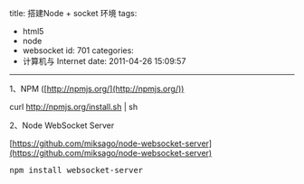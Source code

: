 title: 搭建Node + socket 环境
tags:
  - html5
  - node
  - websocket
id: 701
categories:
  - 计算机与 Internet
date: 2011-04-26 15:09:57
---

1、NPM ([http://npmjs.org/](http://npmjs.org/))

curl http://npmjs.org/install.sh | sh

2、Node WebSocket Server

[https://github.com/miksago/node-websocket-server](https://github.com/miksago/node-websocket-server)
<pre>npm install websocket-server</pre>